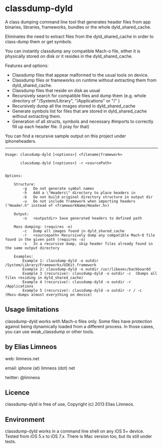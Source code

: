 classdump-dyld
==============

A class dumping command line tool that generates header files from app binaries, libraries, frameworks, bundles or the whole dyld_shared_cache.

Eliminates the need to extract files from the dyld_shared_cache in order to class-dump them or get symbols.

You can instantly classdump any compatible Mach-o file, either it is physically stored on disk or it resides in the dyld_shared_cache.

Features and options:
	
   * Classdump files that appear malformed to the usual tools on device.
   * Classdump files or frameworks on runtime without extracting them from dyld_shared_cache.
   * Classdump files that reside on disk as usual
   * Recursively search for compatible files and dump them (e.g. whole directory of "/System/Library", "/Applications" or "/" )
   * Recursively dump all the images stored in dyld_shared_cache
   * Generate symbols list for files that are stored in dyld_shared_cache without extracting them.
   * Generation of all structs, symbols and necessary #imports to correctly fill up each header file. (I pray for that)


You can find a recursive sample output on this project under iphoneheaders. 



-------------------------------

	Usage: classdump-dyld [<options>] <filename|framework>
	
		   classdump-dyld [<options>] -r <sourcePath>
		   

	Options:
	
		Structure:
			-g   Do not generate symbol names 
			-h   Add a \"Headers\" directory to place headers in
			-b   Do not build original directory structure in output dir
			-u   Do not include framework when importing headers ("Header.h" instead of <frameworkName/Header.h>)

		Output:
			-o   <outputdir> Save generated headers to defined path
		
		Mass dumping: (requires -o)
			-c   Dump all images found in dyld_shared_cache 
			-r   <sourcepath> Recursively dump any compatible Mach-O file found in the given path (requires -o) 
			-s   In a recursive dump, skip header files already found in the same output directory 
		
		Examples:
    		Example 1: classdump-dyld -o outdir /System/Library/Frameworks/UIKit.framework
    		Example 2: classdump-dyld -o outdir /usr/libexec/backboardd
	    	Example 3 (recursive): classdump-dyld -o outdir -c  (Dumps all files residing in dyld_shared_cache)
    		Example 4 (recursive): classdump-dyld -o outdir -r /Applications
    		Example 5 (recursive): classdump-dyld -o outdir -r / -c  (Mass-dumps almost everything on device)


Usage limitations
----------------
classdump-dyld works with Mach-o files only.
Some files have protection against being dynamically loaded from a different process.
In those cases, you can use weak_classdump or other tools.
	

by Elias Limneos
----------------
web: limneos.net

email: iphone (at) limneos (dot) net

twitter: @limneos


Licence
-----------

classdump-dyld is free of use, Copyright (c) 2013 Elias Limneos.


Environment
-----------
classdump-dyld works in a command line shell on any iOS 5+ device. Tested from iOS 5.x to iOS 7.x.
There is Mac version too, but its still under tests.



